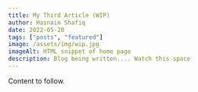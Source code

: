 ```yaml
---
title: My Third Article (WIP)
author: Hasnain Shafiq
date: 2022-05-20
tags: ["posts", "featured"]
image: /assets/img/wip.jpg
imageAlt: HTML snippet of home page
description: Blog being written.... Watch this space
---
```




Content to follow.